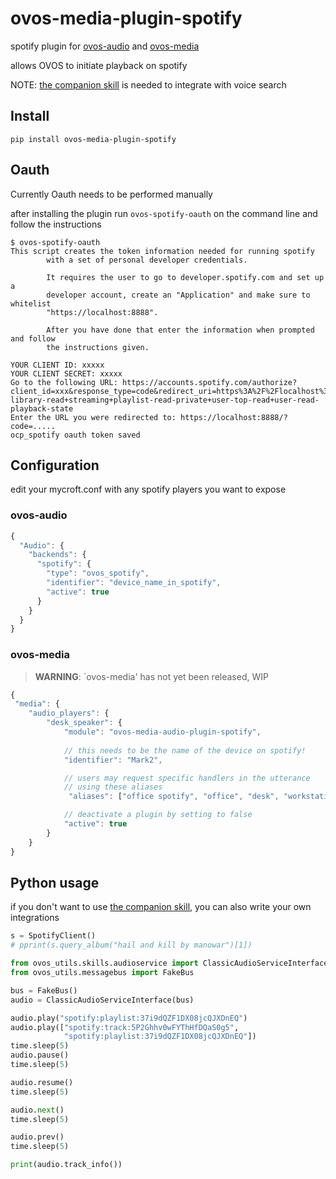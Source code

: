 # ovos-media-plugin-spotify

spotify plugin for [ovos-audio](https://github.com/OpenVoiceOS/ovos-audio) and [ovos-media](https://github.com/OpenVoiceOS/ovos-media)

allows OVOS to initiate playback on spotify 

NOTE: [the companion skill](https://github.com/OpenVoiceOS/skill-ovos-spotify) is needed to integrate with voice search

## Install

`pip install ovos-media-plugin-spotify`

## Oauth

Currently Oauth needs to be performed manually

after installing the plugin run `ovos-spotify-oauth` on the command line and follow the instructions

```
$ ovos-spotify-oauth
This script creates the token information needed for running spotify
        with a set of personal developer credentials.

        It requires the user to go to developer.spotify.com and set up a
        developer account, create an "Application" and make sure to whitelist
        "https://localhost:8888".

        After you have done that enter the information when prompted and follow
        the instructions given.
        
YOUR CLIENT ID: xxxxx
YOUR CLIENT SECRET: xxxxx
Go to the following URL: https://accounts.spotify.com/authorize?client_id=xxx&response_type=code&redirect_uri=https%3A%2F%2Flocalhost%3A8888&scope=user-library-read+streaming+playlist-read-private+user-top-read+user-read-playback-state
Enter the URL you were redirected to: https://localhost:8888/?code=.....
ocp_spotify oauth token saved
```

## Configuration

edit your mycroft.conf with any spotify players you want to expose

### ovos-audio

```javascript
{
  "Audio": {
    "backends": {
      "spotify": {
        "type": "ovos_spotify",
        "identifier": "device_name_in_spotify",
        "active": true
      }
    }
  }
}
```

### ovos-media

> **WARNING**: `ovos-media' has not yet been released, WIP

```javascript
{
 "media": {
    "audio_players": {
        "desk_speaker": {
            "module": "ovos-media-audio-plugin-spotify",
            
            // this needs to be the name of the device on spotify!
            "identifier": "Mark2",

            // users may request specific handlers in the utterance
            // using these aliases
             "aliases": ["office spotify", "office", "desk", "workstation"],

            // deactivate a plugin by setting to false
            "active": true
        }
    }
}
```

## Python usage

if you don't want to use [the companion skill](https://github.com/OpenVoiceOS/skill-ovos-spotify), you can also write your own integrations

```python
s = SpotifyClient()
# pprint(s.query_album("hail and kill by manowar")[1])

from ovos_utils.skills.audioservice import ClassicAudioServiceInterface
from ovos_utils.messagebus import FakeBus

bus = FakeBus()
audio = ClassicAudioServiceInterface(bus)

audio.play("spotify:playlist:37i9dQZF1DX08jcQJXDnEQ")
audio.play(["spotify:track:5P2Ghhv0wFYThHfDQaS0g5",
            "spotify:playlist:37i9dQZF1DX08jcQJXDnEQ"])
time.sleep(5)
audio.pause()
time.sleep(5)

audio.resume()
time.sleep(5)

audio.next()
time.sleep(5)

audio.prev()
time.sleep(5)

print(audio.track_info())
```
